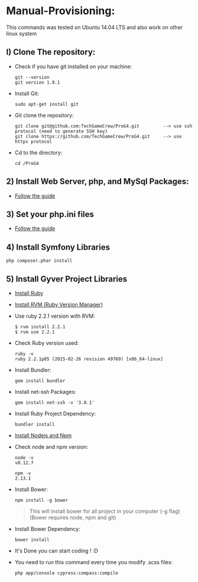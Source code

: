 # Manual-Provisioning:

This commands was tested on Ubuntu 14.04 LTS and also work on other linux system 

## I) Clone The repository:
* Check if you have git installed on your machine:
    ```
    git --version
    git version 1.9.1
    ```

* Install Git:
    ```
    sudo apt-get install git
    ```

* Git clone the repository:
    ```
    git clone git@github.com:TechGameCrew/ProG4.git         --> use ssh protocol (need to generate SSH key)
    git clone https://github.com/TechGameCrew/ProG4.git     --> use https protocol
    ```

* Cd to the directory:
    ```
    cd /ProG4
    ```

## 2) Install Web Server, php, and MySql Packages:
* [Follow the guide](http://www.lonelycoder.be/nginx-php-fpm-mysql-phpmyadmin-on-ubuntu-12-04/)

## 3) Set your php.ini files
* [Follow the guide](http://www.lonelycoder.be/nginx-php-fpm-mysql-phpmyadmin-on-ubuntu-12-04/)

## 4) Install Symfony Libraries
```
php composer.phar install
```

## 5) Install Gyver Project Libraries

* [Install Ruby](https://www.ruby-lang.org/fr/documentation/installation/)

* [Install RVM (Ruby Version Manager)](https://rvm.io/rvm/install)

* Use ruby 2.2.1 version with RVM:
    ```
    $ rvm install 2.2.1
    $ rvm use 2.2.1
    ```

* Check Ruby version used:
    ```
    ruby -v 
    ruby 2.2.1p85 (2015-02-26 revision 49769) [x86_64-linux]
    ```

* Install Bundler:
    ```
    gem install bundler
    ```

* Install net-ssh Packages:
    ```
    gem install net-ssh -v '3.0.1'
    ```

* Install Ruby Project Dependency:
    ```
    bundler install
    ```

* [Install Nodejs and Npm](https://nodejs.org/en/download/)

* Check node and npm version:
    ```
    node -v
    v0.12.7
    ```
    ```
    npm -v
    2.13.1
    ```

* Install Bower:              
    ```
    npm install -g bower
    ```
    
    > This will install bower for all project in your computer (-g flag) 
    > (Bower requires node, npm and git) 
    
* Install Bower Dependency:              
    ```
    bower install
    ```

* It's Done you can start coding ! :D

* You need to run this command every time you modify .scss files:    
    ```
    php app/console cypress:compass:compile
    ```
